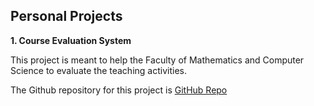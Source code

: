 ## Personal Projects 

__1. Course Evaluation System__

This project is meant to help the Faculty of Mathematics and Computer Science to evaluate the teaching activities.

The Github repository for this project is [GitHub Repo](https://github.com/ana-org/CourseEval)


